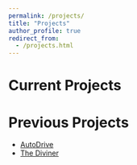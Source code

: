 ```yaml
---
permalink: /projects/
title: "Projects"
author_profile: true
redirect_from: 
  - /projects.html
---
```


# Current Projects

# Previous Projects

- [AutoDrive](https://rcverbru.github.io/projects/autodrive)
- [The Diviner](https://rcverbru.github.io/projects/diviner)